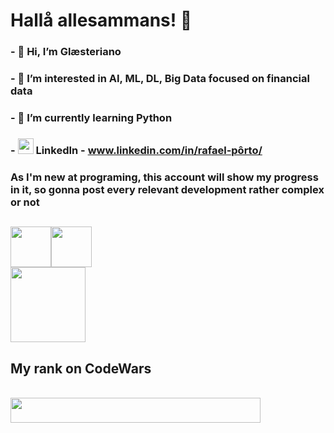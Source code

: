 # Hallå allesammans! 🤙

### - 👋 Hi, I’m Glæsteriano
### - 👀 I’m interested in AI, ML, DL, Big Data focused on financial data
### - 🌱 I’m currently learning Python
### - <img height='25' width='25' src="https://cdn.jsdelivr.net/gh/devicons/devicon/icons/linkedin/linkedin-original.svg" /> LinkedIn - www.linkedin.com/in/rafael-pôrto/

### As I'm new at programing, this account will show my progress in it, so gonna post every relevant development rather complex or not

##

</div>
<div style="display: flex"><br>
<img height="65" width="65" src="https://cdn.jsdelivr.net/gh/devicons/devicon/icons/python/python-original-wordmark.svg" />
<img height='65' width="65" src="https://cdn.jsdelivr.net/gh/devicons/devicon/icons/jupyter/jupyter-original-wordmark.svg" />
</div>

<img height='120' width='120' src="https://cdn.jsdelivr.net/gh/devicons/devicon/icons/pycharm/pycharm-original-wordmark.svg" />

## My rank on CodeWars

</div>
<div style="display: inline_block"><br>
<img height='40' width="400" src="https://www.codewars.com/users/Gl%C3%A6steriano/badges/large" />
</div>          
          
<!---
Glasteriano/Glasteriano is a ✨ special ✨ repository because its `README.md` (this file) appears on your GitHub profile.
You can click the Preview link to take a look at your changes.
--->
